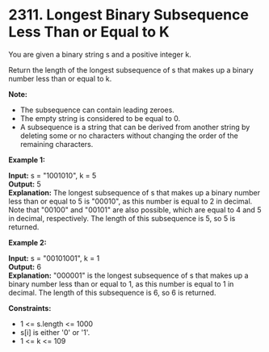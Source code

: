 # 2311. Longest Binary Subsequence Less Than or Equal to K

You are given a binary string s and a positive integer k.

Return the length of the longest subsequence of s that makes up a binary number less than or equal to k.

**Note:**

* The subsequence can contain leading zeroes.
* The empty string is considered to be equal to 0.
* A subsequence is a string that can be derived from another string by deleting some or no characters without changing the order of the remaining characters.
 
**Example 1:**

**Input:** s = "1001010", k = 5 <br>
**Output:** 5<br>
**Explanation:** The longest subsequence of s that makes up a binary number less than or equal to 5 is "00010", as this number is equal to 2 in decimal.
Note that "00100" and "00101" are also possible, which are equal to 4 and 5 in decimal, respectively.
The length of this subsequence is 5, so 5 is returned.

**Example 2:**

**Input:** s = "00101001", k = 1<br>
**Output:** 6<br>
**Explanation:** "000001" is the longest subsequence of s that makes up a binary number less than or equal to 1, as this number is equal to 1 in decimal.
The length of this subsequence is 6, so 6 is returned.

**Constraints:**

* 1 <= s.length <= 1000
* s[i] is either '0' or '1'.
* 1 <= k <= 109

